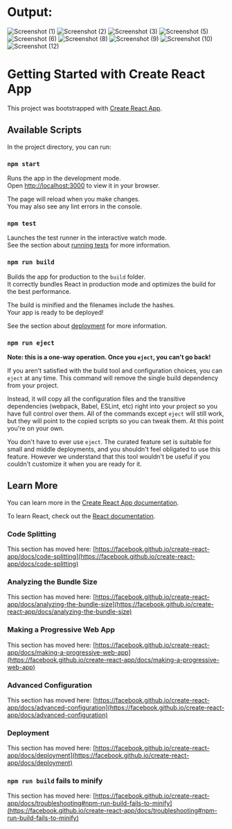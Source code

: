 # Output:

![Screenshot (1)](https://github.com/user-attachments/assets/007dd228-e62f-431e-a8ff-8c8ccd7ecc52)
![Screenshot (2)](https://github.com/user-attachments/assets/a17fd600-42f5-44ab-b862-5c65219a2ba2)
![Screenshot (3)](https://github.com/user-attachments/assets/290f907f-c57e-4f7c-9c96-0db0855a68ec)
![Screenshot (5)](https://github.com/user-attachments/assets/638bfebc-ddae-4622-82a0-9005b7b5a038)
![Screenshot (6)](https://github.com/user-attachments/assets/e825e9c4-5d66-4eb1-abcc-a8916519b6e5)
![Screenshot (8)](https://github.com/user-attachments/assets/56e79a0b-c0db-4c9e-bc0c-1d1d42d15660)
![Screenshot (9)](https://github.com/user-attachments/assets/1f39d6f6-cdf1-4096-a648-ec9f3ad2ecfc)
![Screenshot (10)](https://github.com/user-attachments/assets/ef36ebb3-1c40-4a22-8df9-979368a0331b)
![Screenshot (12)](https://github.com/user-attachments/assets/672edc1f-b6c5-435f-ae36-2897a95ee0bf)




# Getting Started with Create React App

This project was bootstrapped with [Create React App](https://github.com/facebook/create-react-app).

## Available Scripts

In the project directory, you can run:

### `npm start`

Runs the app in the development mode.\
Open [http://localhost:3000](http://localhost:3000) to view it in your browser.

The page will reload when you make changes.\
You may also see any lint errors in the console.

### `npm test`

Launches the test runner in the interactive watch mode.\
See the section about [running tests](https://facebook.github.io/create-react-app/docs/running-tests) for more information.

### `npm run build`

Builds the app for production to the `build` folder.\
It correctly bundles React in production mode and optimizes the build for the best performance.

The build is minified and the filenames include the hashes.\
Your app is ready to be deployed!

See the section about [deployment](https://facebook.github.io/create-react-app/docs/deployment) for more information.

### `npm run eject`

**Note: this is a one-way operation. Once you `eject`, you can't go back!**

If you aren't satisfied with the build tool and configuration choices, you can `eject` at any time. This command will remove the single build dependency from your project.

Instead, it will copy all the configuration files and the transitive dependencies (webpack, Babel, ESLint, etc) right into your project so you have full control over them. All of the commands except `eject` will still work, but they will point to the copied scripts so you can tweak them. At this point you're on your own.

You don't have to ever use `eject`. The curated feature set is suitable for small and middle deployments, and you shouldn't feel obligated to use this feature. However we understand that this tool wouldn't be useful if you couldn't customize it when you are ready for it.

## Learn More

You can learn more in the [Create React App documentation](https://facebook.github.io/create-react-app/docs/getting-started).

To learn React, check out the [React documentation](https://reactjs.org/).

### Code Splitting

This section has moved here: [https://facebook.github.io/create-react-app/docs/code-splitting](https://facebook.github.io/create-react-app/docs/code-splitting)

### Analyzing the Bundle Size

This section has moved here: [https://facebook.github.io/create-react-app/docs/analyzing-the-bundle-size](https://facebook.github.io/create-react-app/docs/analyzing-the-bundle-size)

### Making a Progressive Web App

This section has moved here: [https://facebook.github.io/create-react-app/docs/making-a-progressive-web-app](https://facebook.github.io/create-react-app/docs/making-a-progressive-web-app)

### Advanced Configuration

This section has moved here: [https://facebook.github.io/create-react-app/docs/advanced-configuration](https://facebook.github.io/create-react-app/docs/advanced-configuration)

### Deployment

This section has moved here: [https://facebook.github.io/create-react-app/docs/deployment](https://facebook.github.io/create-react-app/docs/deployment)

### `npm run build` fails to minify

This section has moved here: [https://facebook.github.io/create-react-app/docs/troubleshooting#npm-run-build-fails-to-minify](https://facebook.github.io/create-react-app/docs/troubleshooting#npm-run-build-fails-to-minify)

